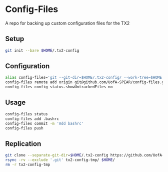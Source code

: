 # Config-Files
A repo for backing up custom configuration files for the TX2

## Setup
```bash
git init --bare $HOME/.tx2-config
```

## Configuration
```bash
alias config-files='git --git-dir=$HOME/.tx2-config/ --work-tree=$HOME'
config-files remote add origin git@github.com/UofA-SPEAR/config-files.git
config-files config status.showUntrackedFiles no
```

## Usage
```bash
config-files status
config-files add .bashrc
config-files commit -m 'Add bashrc'
config-files push
```

## Replication
```bash
git clone --separate-git-dir=$HOME/.tx2-config https://github.com/UofA-SPEAR/config-files.git tx2-config-tmp
rsync -rv --exclude '.git' tx2-config-tmp/ $HOME/
rm -r tx2-config-tmp
```
